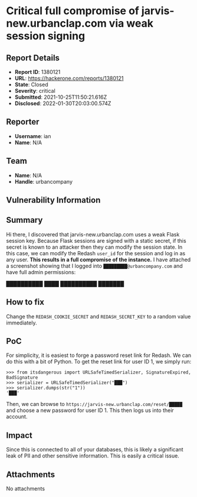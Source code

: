 # Critical full compromise of jarvis-new.urbanclap.com via weak session signing

## Report Details
- **Report ID**: 1380121
- **URL**: https://hackerone.com/reports/1380121
- **State**: Closed
- **Severity**: critical
- **Submitted**: 2021-10-25T11:50:21.616Z
- **Disclosed**: 2022-01-30T20:03:00.574Z

## Reporter
- **Username**: ian
- **Name**: N/A

## Team
- **Name**: N/A
- **Handle**: urbancompany

## Vulnerability Information
## Summary
Hi there, I discovered that jarvis-new.urbanclap.com uses a weak Flask session key. Because Flask sessions are signed with a static secret, if this secret is known to an attacker then they can modify the session state. In this case, we can modify the Redash `user_id` for the session and log in as any user. **This results in a full compromise of the instance.** I have attached a screenshot showing that I logged into `█████████@urbancompany.com` and have full admin permissions:

██████████
████
██████████
███████

## How to fix
Change the `REDASH_COOKIE_SECRET` and `REDASH_SECRET_KEY` to a random value immediately.

## PoC
For simplicity, it is easiest to forge a password reset link for Redash. We can do this with a bit of Python. To get the reset link for user ID 1, we simply run:
```
>>> from itsdangerous import URLSafeTimedSerializer, SignatureExpired, BadSignature
>>> serializer = URLSafeTimedSerializer("███")
>>> serializer.dumps(str("1"))
'███'
```

Then, we can browse to `https://jarvis-new.urbanclap.com/reset/█████` and choose a new password for user ID 1. This then logs us into their account.

## Impact

Since this is connected to all of your databases, this is likely a significant leak of PII and other sensitive information. This is easily a critical issue.

## Attachments
No attachments
